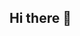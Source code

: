 ## Hi there 👋

<!--
**Dux-ping/Dux-ping** is a ✨ _special_ ✨ repository because its `README.md` (this file) appears on your GitHub profile.

![Profil Vizualizări](https://visitor-badge.laobi.icu/badge?page_id=viorel-andrei.viorel-andrei)


Here are some ideas to get you started:

- 🔭 I’m currently working on ...
- 🌱 I’m currently learning ...
- 👯 I’m looking to collaborate on ...
- 🤔 I’m looking for help with ...
- 💬 Ask me about ...
- 📫 How to reach me: ...
- 😄 Pronouns: ...
- ⚡ Fun fact: ...
-->
